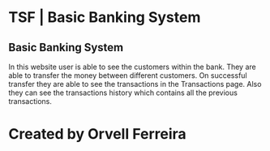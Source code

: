 # TSF | Basic Banking System 
## Basic Banking System
In this website user is able to see the customers within the bank. They are able to transfer the money between different customers. On successful transfer they are able to see the transactions in the Transactions page. Also they can see the transactions history which contains all the previous transactions. 
# Created by Orvell Ferreira
